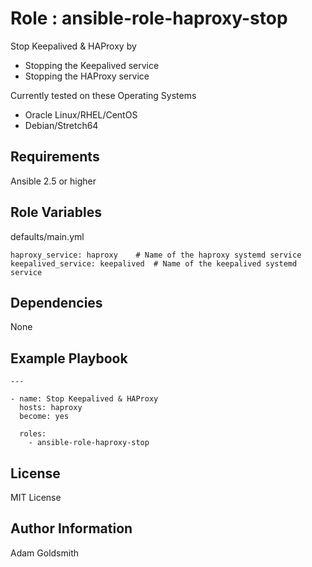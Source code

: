 Role : ansible-role-haproxy-stop
================================

Stop Keepalived & HAProxy by
* Stopping the Keepalived service
* Stopping the HAProxy service

Currently tested on these Operating Systems
* Oracle Linux/RHEL/CentOS
* Debian/Stretch64

Requirements
------------

Ansible 2.5 or higher

Role Variables
--------------

defaults/main.yml
```
haproxy_service: haproxy	# Name of the haproxy systemd service
keepalived_service: keepalived	# Name of the keepalived systemd service
```

Dependencies
------------

None

Example Playbook
----------------

```
---

- name: Stop Keepalived & HAProxy
  hosts: haproxy
  become: yes

  roles:
    - ansible-role-haproxy-stop
```

License
-------

MIT License

Author Information
------------------

Adam Goldsmith

